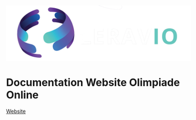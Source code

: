 ![logo](_media/logo-leravio.webp)

# Documentation Website Olimpiade Online

[Website](https://ujianonline.leravio.com/)
